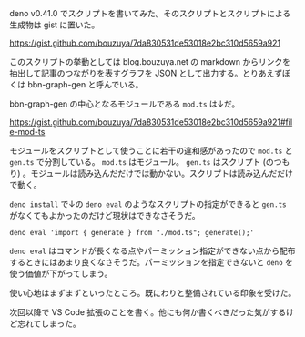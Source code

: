 deno v0.41.0 でスクリプトを書いてみた。そのスクリプトとスクリプトによる生成物は gist に置いた。

<https://gist.github.com/bouzuya/7da830531de53018e2bc310d5659a921>

このスクリプトの挙動としては blog.bouzuya.net の markdown からリンクを抽出して記事のつながりを表すグラフを JSON として出力する。とりあえずぼくは bbn-graph-gen と呼んでいる。

bbn-graph-gen の中心となるモジュールである `mod.ts` は↓だ。

<https://gist.github.com/bouzuya/7da830531de53018e2bc310d5659a921#file-mod-ts>

モジュールをスクリプトとして使うことに若干の違和感があったので `mod.ts` と `gen.ts` で分割している。 `mod.ts` はモジュール。 `gen.ts` はスクリプト (のつもり) 。モジュールは読み込んだだけでは動かない。スクリプトは読み込んだだけで動く。

`deno install` で↓の `deno eval` のようなスクリプトの指定ができると `gen.ts` がなくてもよかったのだけど現状はできなさそうだ。

`deno eval 'import { generate } from "./mod.ts"; generate();'`

`deno eval` はコマンドが長くなる点やパーミッション指定ができない点から配布するときにはあまり良くなさそうだ。パーミッションを指定できないと `deno` を使う価値が下がってしまう。

使い心地はまずまずといったところ。既にわりと整備されている印象を受けた。

次回以降で VS Code 拡張のことを書く。他にも何か書くべきだった気がするけど忘れてしまった。
